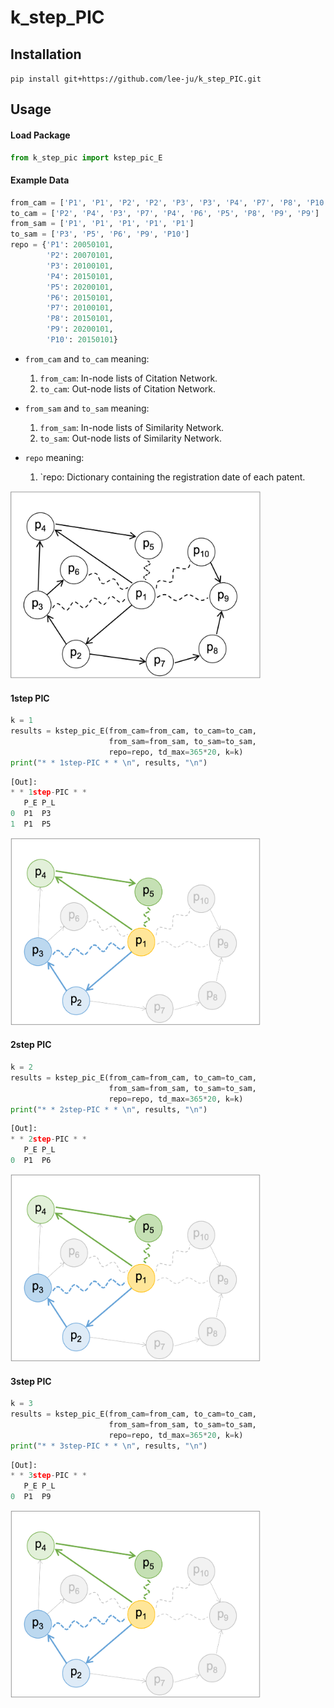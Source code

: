 # k_step_PIC
## Installation

`pip install git+https://github.com/lee-ju/k_step_PIC.git`

## Usage

#### Load Package
```python
from k_step_pic import kstep_pic_E
```

#### Example Data
```python
from_cam = ['P1', 'P1', 'P2', 'P2', 'P3', 'P3', 'P4', 'P7', 'P8', 'P10']
to_cam = ['P2', 'P4', 'P3', 'P7', 'P4', 'P6', 'P5', 'P8', 'P9', 'P9']
from_sam = ['P1', 'P1', 'P1', 'P1', 'P1']
to_sam = ['P3', 'P5', 'P6', 'P9', 'P10']
repo = {'P1': 20050101,
        'P2': 20070101,
        'P3': 20100101,
        'P4': 20150101,
        'P5': 20200101,
        'P6': 20150101,
        'P7': 20100101,
        'P8': 20150101,
        'P9': 20200101,
        'P10': 20150101}
```
- `from_cam` and `to_cam` meaning:
    1. `from_cam`: In-node lists of Citation Network.
    2. `to_cam`: Out-node lists of Citation Network.

- `from_sam` and `to_sam` meaning:
    1. `from_sam`: In-node lists of Similarity Network.
    2. `to_sam`: Out-node lists of Similarity Network.

- `repo` meaning:
    1. `repo: Dictionary containing the registration date of each patent.
<img src="/imgs/fig-example.png" width="400" height="300">

#### 1step PIC
```python
k = 1
results = kstep_pic_E(from_cam=from_cam, to_cam=to_cam,
                      from_sam=from_sam, to_sam=to_sam,
                      repo=repo, td_max=365*20, k=k)
print("* * 1step-PIC * * \n", results, "\n")
```

```python
[Out]: 
* * 1step-PIC * * 
   P_E P_L
0  P1  P3
1  P1  P5 
```
<img src="/imgs/fig-1step.png" width="400" height="300">

#### 2step PIC
```python
k = 2
results = kstep_pic_E(from_cam=from_cam, to_cam=to_cam,
                      from_sam=from_sam, to_sam=to_sam,
                      repo=repo, td_max=365*20, k=k)
print("* * 2step-PIC * * \n", results, "\n")
```

```python
[Out]: 
* * 2step-PIC * * 
   P_E P_L
0  P1  P6 
```
<img src="/imgs/fig-1step.png" width="400" height="300">

#### 3step PIC
```python
k = 3
results = kstep_pic_E(from_cam=from_cam, to_cam=to_cam,
                      from_sam=from_sam, to_sam=to_sam,
                      repo=repo, td_max=365*20, k=k)
print("* * 3step-PIC * * \n", results, "\n")
```

```python
[Out]: 
* * 3step-PIC * * 
   P_E P_L
0  P1  P9 
```
<img src="/imgs/fig-1step.png" width="400" height="300">
